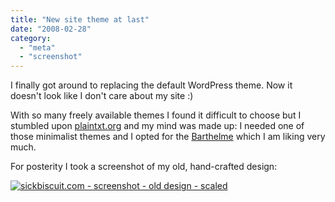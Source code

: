```yaml
---
title: "New site theme at last"
date: "2008-02-28"
category:
  - "meta"
  - "screenshot"
---
```


I finally got around to replacing the default WordPress theme. Now it doesn't look like I don't care about my site :)

With so many freely available themes I found it difficult to choose but I stumbled upon [plaintxt.org](http://www.plaintxt.org/) and my mind was made up: I needed one of those minimalist themes and I opted for the [Barthelme](http://www.plaintxt.org/themes/barthelme/) which I am liking very much.

For posterity I took a screenshot of my old, hand-crafted design:

[![sickbiscuit.com - screenshot - old design - scaled](/wp-content/uploads/2008/02/sickbiscuit_old-scaled.jpg "click for full-size image")](/wp-content/uploads/2008/02/sickbiscuit_old.jpg)
